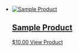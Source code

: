 <div class="woocommerce">
  <ul class="products">
    <li class="product">
      <a href="https://example.com/product/sample-product/">
        <img src="https://example.com/wp-content/uploads/2019/01/sample-product-1-300x300.png" alt="Sample Product">
        <h2>Sample Product</h2>
        <span class="price">$10.00</span>
      </a>
      <a href="https://example.com/product/sample-product/" class="button">View Product</a>
    </li>
  </ul>
</div>

